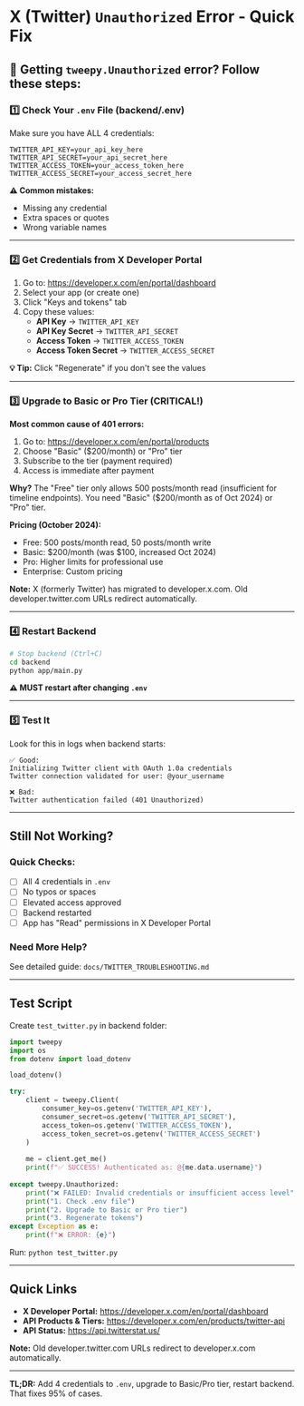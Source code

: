 # X (Twitter) `Unauthorized` Error - Quick Fix

## 🚨 Getting `tweepy.Unauthorized` error? Follow these steps:

### 1️⃣ Check Your `.env` File (backend/.env)

Make sure you have ALL 4 credentials:

```env
TWITTER_API_KEY=your_api_key_here
TWITTER_API_SECRET=your_api_secret_here
TWITTER_ACCESS_TOKEN=your_access_token_here
TWITTER_ACCESS_SECRET=your_access_secret_here
```

**⚠️ Common mistakes:**
- Missing any credential
- Extra spaces or quotes
- Wrong variable names

---

### 2️⃣ Get Credentials from X Developer Portal

1. Go to: https://developer.x.com/en/portal/dashboard
2. Select your app (or create one)
3. Click "Keys and tokens" tab
4. Copy these values:
   - **API Key** → `TWITTER_API_KEY`
   - **API Key Secret** → `TWITTER_API_SECRET`
   - **Access Token** → `TWITTER_ACCESS_TOKEN`
   - **Access Token Secret** → `TWITTER_ACCESS_SECRET`

**💡 Tip:** Click "Regenerate" if you don't see the values

---

### 3️⃣ Upgrade to Basic or Pro Tier (CRITICAL!)

**Most common cause of 401 errors:**

1. Go to: https://developer.x.com/en/portal/products
2. Choose "Basic" ($200/month) or "Pro" tier
3. Subscribe to the tier (payment required)
4. Access is immediate after payment

**Why?** The "Free" tier only allows 500 posts/month read (insufficient for timeline endpoints). You need "Basic" ($200/month as of Oct 2024) or "Pro" tier.

**Pricing (October 2024):**
- Free: 500 posts/month read, 50 posts/month write
- Basic: $200/month (was $100, increased Oct 2024)
- Pro: Higher limits for professional use
- Enterprise: Custom pricing

**Note:** X (formerly Twitter) has migrated to developer.x.com. Old developer.twitter.com URLs redirect automatically.

---

### 4️⃣ Restart Backend

```bash
# Stop backend (Ctrl+C)
cd backend
python app/main.py
```

**⚠️ MUST restart after changing `.env`**

---

### 5️⃣ Test It

Look for this in logs when backend starts:

```
✅ Good:
Initializing Twitter client with OAuth 1.0a credentials
Twitter connection validated for user: @your_username

❌ Bad:
Twitter authentication failed (401 Unauthorized)
```

---

## Still Not Working?

### Quick Checks:

- [ ] All 4 credentials in `.env`
- [ ] No typos or spaces
- [ ] Elevated access approved
- [ ] Backend restarted
- [ ] App has "Read" permissions in X Developer Portal

### Need More Help?

See detailed guide: `docs/TWITTER_TROUBLESHOOTING.md`

---

## Test Script

Create `test_twitter.py` in backend folder:

```python
import tweepy
import os
from dotenv import load_dotenv

load_dotenv()

try:
    client = tweepy.Client(
        consumer_key=os.getenv('TWITTER_API_KEY'),
        consumer_secret=os.getenv('TWITTER_API_SECRET'),
        access_token=os.getenv('TWITTER_ACCESS_TOKEN'),
        access_token_secret=os.getenv('TWITTER_ACCESS_SECRET')
    )
    
    me = client.get_me()
    print(f"✅ SUCCESS! Authenticated as: @{me.data.username}")
    
except tweepy.Unauthorized:
    print("❌ FAILED: Invalid credentials or insufficient access level")
    print("1. Check .env file")
    print("2. Upgrade to Basic or Pro tier")
    print("3. Regenerate tokens")
except Exception as e:
    print(f"❌ ERROR: {e}")
```

Run: `python test_twitter.py`

---

## Quick Links

- **X Developer Portal:** https://developer.x.com/en/portal/dashboard
- **API Products & Tiers:** https://developer.x.com/en/products/twitter-api
- **API Status:** https://api.twitterstat.us/

**Note:** Old developer.twitter.com URLs redirect to developer.x.com automatically.

---

**TL;DR:** Add 4 credentials to `.env`, upgrade to Basic/Pro tier, restart backend. That fixes 95% of cases.
